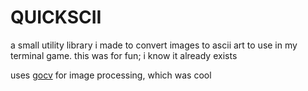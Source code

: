 # QUICKSCII

a small utility library i made to convert images to ascii art to use in my terminal game. this was for fun; i know it already exists

uses [gocv](https://github.com/hybridgroup/gocv) for image processing, which was cool
